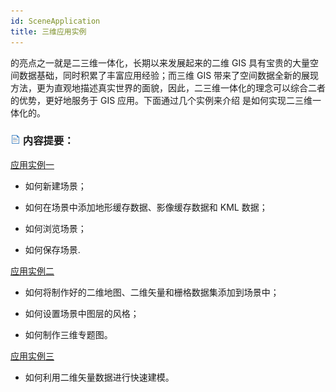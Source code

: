 ```yaml
---
id: SceneApplication
title: 三维应用实例  
---  
```

的亮点之一就是二三维一体化，长期以来发展起来的二维 GIS 具有宝贵的大量空间数据基础，同时积累了丰富应用经验；而三维 GIS
带来了空间数据全新的展现方法，更为直观地描述真实世界的面貌，因此，二三维一体化的理念可以综合二者的优势，更好地服务于 GIS 应用。下面通过几个实例来介绍
是如何实现二三维一体化的。

### ![](../../img/read.gif) 内容提要：
[应用实例一](Application1)



  * 如何新建场景；

  * 如何在场景中添加地形缓存数据、影像缓存数据和 KML 数据；

  * 如何浏览场景；

  * 如何保存场景.

[应用实例二](Application2)



  * 如何将制作好的二维地图、二维矢量和栅格数据集添加到场景中；

  * 如何设置场景中图层的风格；

  * 如何制作三维专题图。

[应用实例三](Application3)



  * 如何利用二维矢量数据进行快速建模。




